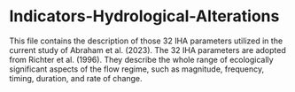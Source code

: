 # Indicators-Hydrological-Alterations
This file contains the description of those 32 IHA parameters utilized in the current study of Abraham et al. (2023).  The 32 IHA parameters are adopted from Richter et al. (1996). They describe the whole range of ecologically significant aspects of the flow regime, such as magnitude, frequency, timing, duration, and rate of change.
